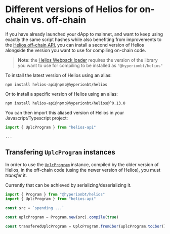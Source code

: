 # Different versions of Helios for on-chain vs. off-chain

If you have already launched your dApp to mainnet, and want to keep using exactly the same script hashes while also benefiting from improvements to the [Helios off-chain API](../api/index.md), you can install a second version of Helios alongside the version you want to use for compiling on-chain code.

> **Note**: the [Helios Webpack loader](./webpack.md) requires the version of the library you want to use for compiling to be installed as `"@hyperionbt/helios"`

To install the latest version of Helios using an alias:
```
npm install helios-api@npm:@hyperionbt/helios
```

Or to install a specific version of Helios using an alias:
```
npm install helios-api@npm:@hyperionbt/helios@^0.13.0
```

You can then import this aliased version of Helios in your Javascript/Typescript project:

```ts
import { UplcProgram } from "helios-api"

...
```

## Transfering `UplcProgram` instances

In order to use the [`UplcProgram`](../api/reference/uplcprogram.md) instance, compiled by the older version of Helios, in the off-chain code (using the newer version of Helios), you must *transfer* it.

Currently that can be achieved by serializing/deserializing it.

```ts
import { Program } from "@hyperionbt/helios"
import { UplcProgram } from "helios-api"

const src = `spending ...`

const uplcProgram = Program.new(src).compile(true)

const transferedUplcProgram = UplcProgram.fromCbor(uplcProgram.toCbor())
```


